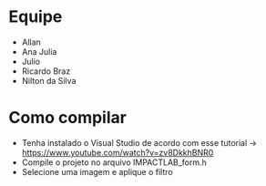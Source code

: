 # Equipe
- Allan
- Ana Julia
- Julio
- Ricardo Braz
- Nilton da Silva

# Como compilar
- Tenha instalado o Visual Studio de acordo com esse tutorial -> https://www.youtube.com/watch?v=zv8DkkhBNR0
- Compile o projeto no arquivo IMPACTLAB_form.h
- Selecione uma imagem e aplique o filtro

